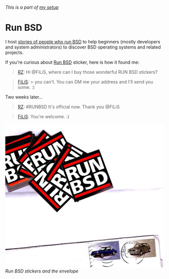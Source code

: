 _This is a part of [my setup](/setup.html)_

# Run BSD

I host [stories of people who run BSD](https://runbsd.info/people/)
to help beginners (mostly developers and system administrators) to
discover BSD operating systems and related projects.

If you're curious about [Run BSD](http://runbsd.info/) sticker,
here is how it found me:

> [RZ](https://twitter.com/romanzolotarev/status/925424605367623680
"31 Oct 2017"): Hi @FiLiS, where can I buy those wonderful RUN BSD
stickers?

> [FiLiS](https://twitter.com/FiLiS/status/925425396941770755
"31 Oct 2017"): > you can't. You can DM me your address and I'll
send you some. :)

Two weeks later...

> [RZ](https://twitter.com/romanzolotarev/status/931467864896409600
"17 Nov 2017"): #RUNBSD It's official now. Thank you @FiLiS

> [FiLiS](https://twitter.com/FiLiS/status/931619067185811459
"17 Nov 2017"): You're welcome. :)

![Run BSD](/runbsd.jpg)
_Run BSD stickers and the envelope_
